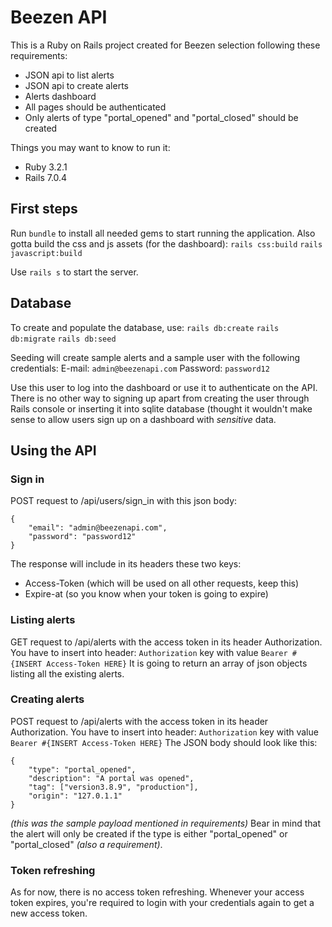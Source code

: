 
# Beezen API

This is a Ruby on Rails project created for Beezen selection following these requirements:
* JSON api to list alerts
* JSON api to create alerts
* Alerts dashboard
* All pages should be authenticated
* Only alerts of type "portal_opened" and "portal_closed" should be created

Things you may want to know to run it:

* Ruby 3.2.1
* Rails 7.0.4

## First steps
Run `bundle` to install all needed gems to start running the application.
Also gotta build the css and js assets (for the dashboard):
`rails css:build`
`rails javascript:build`

Use `rails s` to start the server.

## Database
To create and populate the database, use:
`rails db:create`
`rails db:migrate`
`rails db:seed`

Seeding will create sample alerts and a sample user with the following credentials:
E-mail: `admin@beezenapi.com`
Password: `password12`

Use this user to log into the dashboard or use it to authenticate on the API.
There is no other way to signing up apart from creating the user through Rails console or inserting it into sqlite database (thought it wouldn't make sense to allow users sign up on a dashboard with *sensitive* data.


## Using the API
### Sign in
POST request to /api/users/sign_in with this json body:
```
{
	"email": "admin@beezenapi.com",
	"password": "password12"
}
```
The response will include in its headers these two keys:
* Access-Token (which will be used on all other requests, keep this)
* Expire-at (so you know when your token is going to expire)

### Listing alerts
GET request to /api/alerts with the access token in its header Authorization.
You have to insert into header:
`Authorization` key with value `Bearer #{INSERT Access-Token HERE}`
It is going to return an array of json objects listing all the existing alerts.

### Creating alerts
POST request to /api/alerts with the access token in its header Authorization.
You have to insert into header:
`Authorization` key with value `Bearer #{INSERT Access-Token HERE}`
The JSON body should look like this:
```
{
	"type": "portal_opened",
	"description": "A portal was opened",
	"tag": ["version3.8.9", "production"],
	"origin": "127.0.1.1"
}
```
*(this was the sample payload mentioned in requirements)*
Bear in mind that the alert will only be created if the type is either "portal_opened" or "portal_closed" *(also a requirement)*.

### Token refreshing

As for now, there is no access token refreshing.
Whenever your access token expires, you're required to login with your credentials again to get a new access token.
